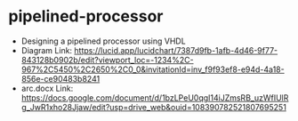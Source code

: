# pipelined-processor
- Designing a pipelined processor using VHDL
- Diagram Link: 
		https://lucid.app/lucidchart/7387d9fb-1afb-4d46-9f77-843128b0902b/edit?viewport_loc=-1234%2C-967%2C5450%2C2650%2C0_0&invitationId=inv_f9f93ef8-e94d-4a18-856e-ce90483b8241
- arc.docx Link:
		https://docs.google.com/document/d/1bzLPeU0qgI14iJZmsRB_uzWfIUlRg_JwR1xho28Jjaw/edit?usp=drive_web&ouid=108390782521807695251